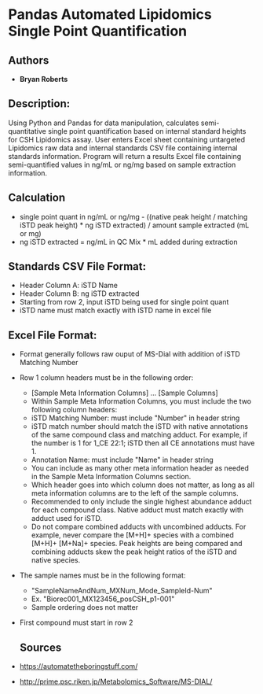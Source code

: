 # Pandas Automated Lipidomics Single Point Quantification

## Authors

* **Bryan Roberts**

## Description: 

Using Python and Pandas for data manipulation, calculates semi-quantitative single point quantification based on internal standard heights for CSH Lipidomics assay.  User enters Excel sheet containing untargeted Lipidomics raw data and internal standards CSV file containing internal standards information.  Program will return a results Excel file containing semi-quantified values in ng/mL or ng/mg based on sample extraction information.

## Calculation

* single point quant in ng/mL or ng/mg - ((native peak height / matching iSTD peak height) * ng iSTD extracted) / amount sample extracted (mL or mg)
* ng iSTD extracted = ng/mL in QC Mix * mL added during extraction

## Standards CSV File Format:

* Header Column A: iSTD Name
* Header Column B: ng iSTD extracted
* Starting from row 2, input iSTD being used for single point quant
* iSTD name must match exactly with iSTD name in excel file

## Excel File Format:

* Format generally follows raw ouput of MS-Dial with addition of iSTD Matching Number
* Row 1 column headers must be in the following order:
   * [Sample Meta Information Columns] ... [Sample Columns]
   * Within Sample Meta Information Columns, you must include the two following column headers:
   * iSTD Matching Number: must include "Number" in header string                
   * iSTD match number should match the iSTD with native annotations of the same compound class and matching adduct.  For example, if the number is 1 for 1_CE 22:1; iSTD  then all CE annotations must have 1.
   * Annotation Name: must include "Name" in header string
   * You can include as many other meta information header as needed in the Sample Meta Information Columns section.
   * Which header goes into which column does not matter, as long as all meta information columns are to the left of the sample columns.
   * Recommended to only include the single highest abundance adduct for each compound class.  Native adduct must match exactly with adduct used for iSTD.
   * Do not compare combined adducts with uncombined adducts.  For example, never compare the [M+H]+ species with a combined [M+H]+ [M+Na]+ species.  Peak heights are being compared and combining adducts skew the peak height ratios of the iSTD and native species.
* The sample names must be in the following format:
   * "SampleNameAndNum_MXNum_Mode_SampleId-Num"
   * Ex. "Biorec001_MX123456_posCSH_p1-001"
   * Sample ordering does not matter
* First compound must start in row 2

   
   ## Sources

* https://automatetheboringstuff.com/
* http://prime.psc.riken.jp/Metabolomics_Software/MS-DIAL/
